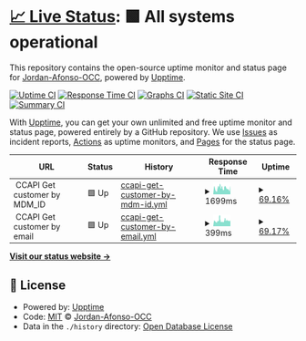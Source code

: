 # [📈 Live Status](https://Jordan-Afonso-OCC.github.io/status-page): <!--live status--> **🟩 All systems operational**

This repository contains the open-source uptime monitor and status page for [Jordan-Afonso-OCC](https://Jordan-Afonso-OCC.github.io/status-page), powered by [Upptime](https://github.com/upptime/upptime).

[![Uptime CI](https://github.com/Jordan-Afonso-OCC/status-page/workflows/Uptime%20CI/badge.svg)](https://github.com/Jordan-Afonso-OCC/status-page/actions?query=workflow%3A%22Uptime+CI%22)
[![Response Time CI](https://github.com/Jordan-Afonso-OCC/status-page/workflows/Response%20Time%20CI/badge.svg)](https://github.com/Jordan-Afonso-OCC/status-page/actions?query=workflow%3A%22Response+Time+CI%22)
[![Graphs CI](https://github.com/Jordan-Afonso-OCC/status-page/workflows/Graphs%20CI/badge.svg)](https://github.com/Jordan-Afonso-OCC/status-page/actions?query=workflow%3A%22Graphs+CI%22)
[![Static Site CI](https://github.com/Jordan-Afonso-OCC/status-page/workflows/Static%20Site%20CI/badge.svg)](https://github.com/Jordan-Afonso-OCC/status-page/actions?query=workflow%3A%22Static+Site+CI%22)
[![Summary CI](https://github.com/Jordan-Afonso-OCC/status-page/workflows/Summary%20CI/badge.svg)](https://github.com/Jordan-Afonso-OCC/status-page/actions?query=workflow%3A%22Summary+CI%22)

With [Upptime](https://upptime.js.org), you can get your own unlimited and free uptime monitor and status page, powered entirely by a GitHub repository. We use [Issues](https://github.com/Jordan-Afonso-OCC/status-page/issues) as incident reports, [Actions](https://github.com/Jordan-Afonso-OCC/status-page/actions) as uptime monitors, and [Pages](https://Jordan-Afonso-OCC.github.io/status-page) for the status page.

<!--start: status pages-->
<!-- This summary is generated by Upptime (https://github.com/upptime/upptime) -->
<!-- Do not edit this manually, your changes will be overwritten -->
<!-- prettier-ignore -->
| URL | Status | History | Response Time | Uptime |
| --- | ------ | ------- | ------------- | ------ |
| <img alt="" src="https://icons.duckduckgo.com/ip3/null.ico" height="13"> CCAPI Get customer by MDM_ID | 🟩 Up | [ccapi-get-customer-by-mdm-id.yml](https://github.com/Jordan-Afonso-OCC/status-page/commits/HEAD/history/ccapi-get-customer-by-mdm-id.yml) | <details><summary><img alt="Response time graph" src="./graphs/ccapi-get-customer-by-mdm-id/response-time-week.png" height="20"> 1699ms</summary><br><a href="https://Jordan-Afonso-OCC.github.io/status-page/history/ccapi-get-customer-by-mdm-id"><img alt="Response time 1736" src="https://img.shields.io/endpoint?url=https%3A%2F%2Fraw.githubusercontent.com%2FJordan-Afonso-OCC%2Fstatus-page%2FHEAD%2Fapi%2Fccapi-get-customer-by-mdm-id%2Fresponse-time.json"></a><br><a href="https://Jordan-Afonso-OCC.github.io/status-page/history/ccapi-get-customer-by-mdm-id"><img alt="24-hour response time 1514" src="https://img.shields.io/endpoint?url=https%3A%2F%2Fraw.githubusercontent.com%2FJordan-Afonso-OCC%2Fstatus-page%2FHEAD%2Fapi%2Fccapi-get-customer-by-mdm-id%2Fresponse-time-day.json"></a><br><a href="https://Jordan-Afonso-OCC.github.io/status-page/history/ccapi-get-customer-by-mdm-id"><img alt="7-day response time 1699" src="https://img.shields.io/endpoint?url=https%3A%2F%2Fraw.githubusercontent.com%2FJordan-Afonso-OCC%2Fstatus-page%2FHEAD%2Fapi%2Fccapi-get-customer-by-mdm-id%2Fresponse-time-week.json"></a><br><a href="https://Jordan-Afonso-OCC.github.io/status-page/history/ccapi-get-customer-by-mdm-id"><img alt="30-day response time 1916" src="https://img.shields.io/endpoint?url=https%3A%2F%2Fraw.githubusercontent.com%2FJordan-Afonso-OCC%2Fstatus-page%2FHEAD%2Fapi%2Fccapi-get-customer-by-mdm-id%2Fresponse-time-month.json"></a><br><a href="https://Jordan-Afonso-OCC.github.io/status-page/history/ccapi-get-customer-by-mdm-id"><img alt="1-year response time 1736" src="https://img.shields.io/endpoint?url=https%3A%2F%2Fraw.githubusercontent.com%2FJordan-Afonso-OCC%2Fstatus-page%2FHEAD%2Fapi%2Fccapi-get-customer-by-mdm-id%2Fresponse-time-year.json"></a></details> | <details><summary><a href="https://Jordan-Afonso-OCC.github.io/status-page/history/ccapi-get-customer-by-mdm-id">69.16%</a></summary><a href="https://Jordan-Afonso-OCC.github.io/status-page/history/ccapi-get-customer-by-mdm-id"><img alt="All-time uptime 92.44%" src="https://img.shields.io/endpoint?url=https%3A%2F%2Fraw.githubusercontent.com%2FJordan-Afonso-OCC%2Fstatus-page%2FHEAD%2Fapi%2Fccapi-get-customer-by-mdm-id%2Fuptime.json"></a><br><a href="https://Jordan-Afonso-OCC.github.io/status-page/history/ccapi-get-customer-by-mdm-id"><img alt="24-hour uptime 4.87%" src="https://img.shields.io/endpoint?url=https%3A%2F%2Fraw.githubusercontent.com%2FJordan-Afonso-OCC%2Fstatus-page%2FHEAD%2Fapi%2Fccapi-get-customer-by-mdm-id%2Fuptime-day.json"></a><br><a href="https://Jordan-Afonso-OCC.github.io/status-page/history/ccapi-get-customer-by-mdm-id"><img alt="7-day uptime 69.16%" src="https://img.shields.io/endpoint?url=https%3A%2F%2Fraw.githubusercontent.com%2FJordan-Afonso-OCC%2Fstatus-page%2FHEAD%2Fapi%2Fccapi-get-customer-by-mdm-id%2Fuptime-week.json"></a><br><a href="https://Jordan-Afonso-OCC.github.io/status-page/history/ccapi-get-customer-by-mdm-id"><img alt="30-day uptime 91.17%" src="https://img.shields.io/endpoint?url=https%3A%2F%2Fraw.githubusercontent.com%2FJordan-Afonso-OCC%2Fstatus-page%2FHEAD%2Fapi%2Fccapi-get-customer-by-mdm-id%2Fuptime-month.json"></a><br><a href="https://Jordan-Afonso-OCC.github.io/status-page/history/ccapi-get-customer-by-mdm-id"><img alt="1-year uptime 92.44%" src="https://img.shields.io/endpoint?url=https%3A%2F%2Fraw.githubusercontent.com%2FJordan-Afonso-OCC%2Fstatus-page%2FHEAD%2Fapi%2Fccapi-get-customer-by-mdm-id%2Fuptime-year.json"></a></details>
| <img alt="" src="https://icons.duckduckgo.com/ip3/null.ico" height="13"> CCAPI Get customer by email | 🟩 Up | [ccapi-get-customer-by-email.yml](https://github.com/Jordan-Afonso-OCC/status-page/commits/HEAD/history/ccapi-get-customer-by-email.yml) | <details><summary><img alt="Response time graph" src="./graphs/ccapi-get-customer-by-email/response-time-week.png" height="20"> 399ms</summary><br><a href="https://Jordan-Afonso-OCC.github.io/status-page/history/ccapi-get-customer-by-email"><img alt="Response time 340" src="https://img.shields.io/endpoint?url=https%3A%2F%2Fraw.githubusercontent.com%2FJordan-Afonso-OCC%2Fstatus-page%2FHEAD%2Fapi%2Fccapi-get-customer-by-email%2Fresponse-time.json"></a><br><a href="https://Jordan-Afonso-OCC.github.io/status-page/history/ccapi-get-customer-by-email"><img alt="24-hour response time 331" src="https://img.shields.io/endpoint?url=https%3A%2F%2Fraw.githubusercontent.com%2FJordan-Afonso-OCC%2Fstatus-page%2FHEAD%2Fapi%2Fccapi-get-customer-by-email%2Fresponse-time-day.json"></a><br><a href="https://Jordan-Afonso-OCC.github.io/status-page/history/ccapi-get-customer-by-email"><img alt="7-day response time 399" src="https://img.shields.io/endpoint?url=https%3A%2F%2Fraw.githubusercontent.com%2FJordan-Afonso-OCC%2Fstatus-page%2FHEAD%2Fapi%2Fccapi-get-customer-by-email%2Fresponse-time-week.json"></a><br><a href="https://Jordan-Afonso-OCC.github.io/status-page/history/ccapi-get-customer-by-email"><img alt="30-day response time 350" src="https://img.shields.io/endpoint?url=https%3A%2F%2Fraw.githubusercontent.com%2FJordan-Afonso-OCC%2Fstatus-page%2FHEAD%2Fapi%2Fccapi-get-customer-by-email%2Fresponse-time-month.json"></a><br><a href="https://Jordan-Afonso-OCC.github.io/status-page/history/ccapi-get-customer-by-email"><img alt="1-year response time 340" src="https://img.shields.io/endpoint?url=https%3A%2F%2Fraw.githubusercontent.com%2FJordan-Afonso-OCC%2Fstatus-page%2FHEAD%2Fapi%2Fccapi-get-customer-by-email%2Fresponse-time-year.json"></a></details> | <details><summary><a href="https://Jordan-Afonso-OCC.github.io/status-page/history/ccapi-get-customer-by-email">69.17%</a></summary><a href="https://Jordan-Afonso-OCC.github.io/status-page/history/ccapi-get-customer-by-email"><img alt="All-time uptime 92.55%" src="https://img.shields.io/endpoint?url=https%3A%2F%2Fraw.githubusercontent.com%2FJordan-Afonso-OCC%2Fstatus-page%2FHEAD%2Fapi%2Fccapi-get-customer-by-email%2Fuptime.json"></a><br><a href="https://Jordan-Afonso-OCC.github.io/status-page/history/ccapi-get-customer-by-email"><img alt="24-hour uptime 4.87%" src="https://img.shields.io/endpoint?url=https%3A%2F%2Fraw.githubusercontent.com%2FJordan-Afonso-OCC%2Fstatus-page%2FHEAD%2Fapi%2Fccapi-get-customer-by-email%2Fuptime-day.json"></a><br><a href="https://Jordan-Afonso-OCC.github.io/status-page/history/ccapi-get-customer-by-email"><img alt="7-day uptime 69.17%" src="https://img.shields.io/endpoint?url=https%3A%2F%2Fraw.githubusercontent.com%2FJordan-Afonso-OCC%2Fstatus-page%2FHEAD%2Fapi%2Fccapi-get-customer-by-email%2Fuptime-week.json"></a><br><a href="https://Jordan-Afonso-OCC.github.io/status-page/history/ccapi-get-customer-by-email"><img alt="30-day uptime 91.23%" src="https://img.shields.io/endpoint?url=https%3A%2F%2Fraw.githubusercontent.com%2FJordan-Afonso-OCC%2Fstatus-page%2FHEAD%2Fapi%2Fccapi-get-customer-by-email%2Fuptime-month.json"></a><br><a href="https://Jordan-Afonso-OCC.github.io/status-page/history/ccapi-get-customer-by-email"><img alt="1-year uptime 92.55%" src="https://img.shields.io/endpoint?url=https%3A%2F%2Fraw.githubusercontent.com%2FJordan-Afonso-OCC%2Fstatus-page%2FHEAD%2Fapi%2Fccapi-get-customer-by-email%2Fuptime-year.json"></a></details>

<!--end: status pages-->

[**Visit our status website →**](https://Jordan-Afonso-OCC.github.io/status-page)

## 📄 License

- Powered by: [Upptime](https://github.com/upptime/upptime)
- Code: [MIT](./LICENSE) © [Jordan-Afonso-OCC](https://Jordan-Afonso-OCC.github.io/status-page)
- Data in the `./history` directory: [Open Database License](https://opendatacommons.org/licenses/odbl/1-0/)
